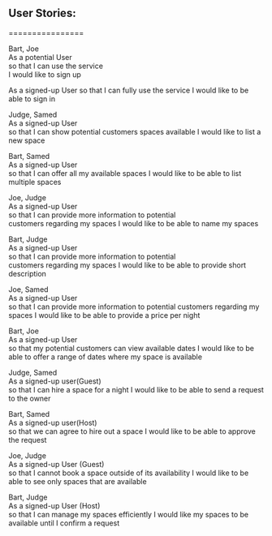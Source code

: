## User Stories:
================

 Bart, Joe    
  As a potential User       
  so that I can use the service  
  I would like to sign up  

  As a signed-up User
  so that I can fully use the service
  I would like to be able to sign in

  Judge, Samed    
  As a signed-up User   
  so that I can show potential customers spaces available
  I would like to list a new space

 Bart, Samed    
 As a signed-up User       
 so that I can offer all my available spaces
 I would like to be able to list multiple spaces

  Joe, Judge   
  As a signed-up User      
  so that I can provide more information to potential  
  customers regarding my spaces
  I would like to be able to name my spaces

  Bart, Judge     
 As a signed-up User       
 so that I can provide more information to potential  
 customers regarding my spaces
 I would like to be able to provide short description

  Joe, Samed     
  As a signed-up User       
  so that I can provide more information to potential
  customers regarding my spaces
  I would like to be able to provide a price per night

 Bart, Joe     
   As a signed-up User        
   so that my potential customers can view available dates
   I would like to be able to offer a range of dates where
   my space is available

  Judge, Samed  
   As a signed-up user(Guest)       
   so that I can hire a space for a night
   I would like to be able to send a request to the owner

  Bart, Samed  
    As a signed-up user(Host)    
    so that we can agree to hire out a space
    I would like to be able to approve the request

  Joe, Judge  
   As a signed-up User (Guest)        
   so that I cannot book a space outside of its availability
   I would like to be able to see only spaces that are available

 Bart, Judge  
  As a signed-up User (Host)        
  so that I can manage my spaces efficiently
  I would like my spaces to be available until I confirm a
  request
